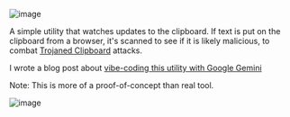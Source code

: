 ![image](https://github.com/user-attachments/assets/ad4dc61d-a1d5-4992-b040-98303ed68d67)

A simple utility that watches updates to the clipboard. If text is put on the clipboard from a browser, it's scanned to see if it is likely malicious, to combat 
[Trojaned Clipboard](https://textslashplain.com/2024/06/04/attack-techniques-trojaned-clipboard/) attacks.

I wrote a blog post about [vibe-coding this utility with Google Gemini](https://textslashplain.com/2025/04/15/vibe-coding-for-security/)

Note: This is more of a proof-of-concept than real tool.

![image](https://github.com/user-attachments/assets/89a8c061-a929-483a-9ee4-b02514873896)
